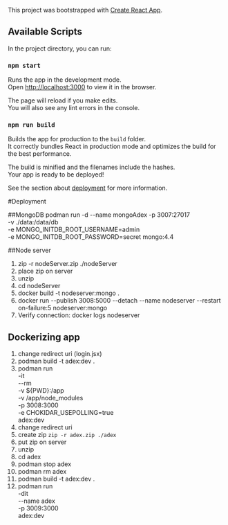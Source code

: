 This project was bootstrapped with [Create React App](https://github.com/facebook/create-react-app).

## Available Scripts

In the project directory, you can run:

### `npm start`

Runs the app in the development mode.<br />
Open [http://localhost:3000](http://localhost:3000) to view it in the browser.

The page will reload if you make edits.<br />
You will also see any lint errors in the console.

### `npm run build`

Builds the app for production to the `build` folder.<br />
It correctly bundles React in production mode and optimizes the build for the best performance.

The build is minified and the filenames include the hashes.<br />
Your app is ready to be deployed!

See the section about [deployment](https://facebook.github.io/create-react-app/docs/deployment) for more information.

#Deployment

##MongoDB
podman run -d --name mongoAdex -p 3007:27017 \
     -v ./data:/data/db \
     -e MONGO_INITDB_ROOT_USERNAME=admin \
     -e MONGO_INITDB_ROOT_PASSWORD=secret mongo:4.4
     
##Node server
1. zip -r nodeServer.zip ./nodeServer
2. place zip on server
3. unzip
4. cd nodeServer
5. docker build -t nodeserver:mongo .
6. docker run --publish 3008:5000 --detach --name nodeserver --restart on-failure:5 nodeserver:mongo
7. Verify connection: docker logs nodeserver


## Dockerizing app
1. change redirect uri (login.jsx)
2. podman build -t adex:dev .
3. podman run \
    -it \
    --rm \
    -v ${PWD}:/app \
    -v /app/node_modules \
    -p 3008:3000 \
    -e CHOKIDAR_USEPOLLING=true \
    adex:dev
4. change redirect uri  
5. create zip
    ```zip -r adex.zip ./adex```
6. put zip on server
7. unzip 
8. cd adex
9. podman stop adex
10. podman rm adex
11. podman build -t adex:dev .
12. podman run \
    -dit \
    --name adex \
    -p 3009:3000\
    adex:dev

    
